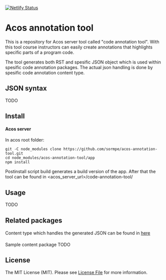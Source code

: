 [![Netlify Status](https://api.netlify.com/api/v1/badges/ca43731c-bb8e-4f97-aad1-4ba82a37f1fb/deploy-status)](https://app.netlify.com/sites/fervent-panini-0fa2cb/deploys)

# Acos annotation tool

This is a repository for Acos server tool called "code annotation tool". With this tool course instructors can easily create annotations that highlights specific parts of a program code.

The tool generates both RST and spesific JSON object which is used within spesific code annotation packages. The actual json handling is done by spesific code annotation content type.

## JSON syntax

TODO

## Install

#### Acos server

In acos root folder:

```
git -C node_modules clone https://github.com/sormpe/acos-annotation-tool.git
cd node_modules/acos-annotation-tool/app
npm install
```

Postinstall script build generates a build version of the app. After that the tool can be found in <acos_server_url>/code-annotation-tool/

## Usage

TODO

## Related packages

####

Content type which handles the generated JSON can be found in [here](https://github.com/sormpe/acos-code-annotation)

####

Sample content package TODO

## License

The MIT License (MIT). Please see [License File](LICENSE.md) for more information.
